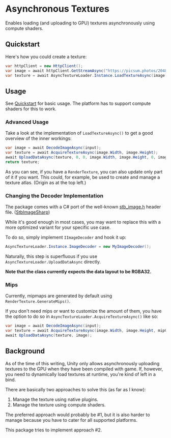 # Asynchronous Textures

Enables loading (and uploading to GPU) textures asynchronously using compute shaders.

## Quickstart

Here's how you could create a texture:

```c#
var httpClient = new HttpClient();
var image = await httpClient.GetStreamAsync("https://picsum.photos/2048");
var texture = await AsyncTextureLoader.Instance.LoadTextureAsync(image);
```

## Usage

See [Quickstart](#quickstart) for basic usage. The platform has to support compute shaders for this to work.

### Advanced Usage

Take a look at the implementation of `LoadTextureAsync()` to get a good overview of the inner workings:

```c#
var image = await DecodeImageAsync(input);
var texture = await AcquireTextureAsync(image.Width, image.Height);
await UploadDataAsync(texture, 0, 0, image.Width, image.Height, 0, image.Data);
return texture;
```

As you can see, if you have a `RenderTexture`, you can also update only part of it if you want. This could, for example,
be used to create and manage a texture atlas. (Origin as at the top left.)

### Changing the Decoder Implementation

The package comes with a C# port of the well-known [stb_image.h](https://github.com/nothings/stb) header
file. ([StbImageSharp](https://github.com/StbSharp/StbImageSharp))

While it's good enough in most cases, you may want to replace this with a more optimized variant for your specific use
case.

To do so, simply implement `IImageDecoder` and hook it up:

```c#
AsyncTextureLoader.Instance.ImageDecoder = new MyImageDecoder();
```

Naturally, this step is superfluous if you use `AsyncTextureLoader.UploadDataAsync` directly.

**Note that the class currently expects the data layout to be RGBA32.**

### Mips

Currently, mipmaps are generated by default using `RenderTexture.GenerateMips()`.

If you don't need mips or want to customize the amount of them, you have the option to do so
in `AsyncTextureLoader.AcquireTextureAsync()` like so:

```c#
var image = await DecodeImageAsync(input);
var texture = await AcquireTextureAsync(image.Width, image.Height, mipCount: 0);
await UploadDataAsync(texture, image);
```

## Background

As of the time of this writing, Unity only allows asynchronously uploading textures to the GPU when they have been
compiled with game. If, however, you need to dynamically load textures at runtime, you're kind of left in a bind.

There are basically two approaches to solve this (as far as I know):

1. Manage the texture using native plugins.
2. Manage the texture using compute shaders.

The preferred approach would probably be #1, but it is also harder to manage because you have to cater for all supported
platforms.

This package tries to implement approach #2.